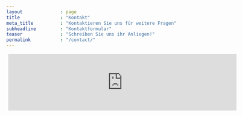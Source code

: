 ```yaml
---
layout              : page
title               : "Kontakt"
meta_title          : "Kontaktieren Sie uns für weitere Fragen"
subheadline         : "Kontaktformular"
teaser              : "Schreiben Sie uns ihr Anliegen!"
permalink           : "/contact/"
---
```

<head>
<script type="text/javascript">
  function iframeLoaded() {
      var iFrameID = document.getElementById('idIframe');
      if(iFrameID) {
            
            iFrameID.height = "1150px";
            iFrameID.height = iFrameID.contentWindow.document.body.scrollHeight + "px";
      }   
  }
</script>
</head>

<div>

<iframe src="https://contact.buero-flex.ch/kontakt.php" align="left" id="idIframe" onload="iframeLoaded()" style="border: none; width:120%; margin: 0 0 0 1%;" allowfullscreen scrolling="no"> </iframe>

</div>
